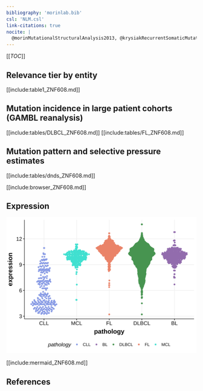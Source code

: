 ```yaml
---
bibliography: 'morinlab.bib'
csl: 'NLM.csl'
link-citations: true
nocite: |
  @morinMutationalStructuralAnalysis2013, @krysiakRecurrentSomaticMutations2017, @reddyGeneticFunctionalDrivers2017, 
---
```

[[_TOC_]]


## Relevance tier by entity

[[include:table1_ZNF608.md]]

## Mutation incidence in large patient cohorts (GAMBL reanalysis)

[[include:tables/DLBCL_ZNF608.md]]
[[include:tables/FL_ZNF608.md]]

## Mutation pattern and selective pressure estimates

[[include:tables/dnds_ZNF608.md]]

[[include:browser_ZNF608.md]]

## Expression
![](images/gene_expression/ZNF608_by_pathology.svg)
<!-- ORIGIN: zhangGeneticHeterogeneityDiffuse2013 -->
<!-- FL: krysiakRecurrentSomaticMutations2017b -->
<!-- DLBCL: zhangGeneticHeterogeneityDiffuse2013 -->

[[include:mermaid_ZNF608.md]]

## References
